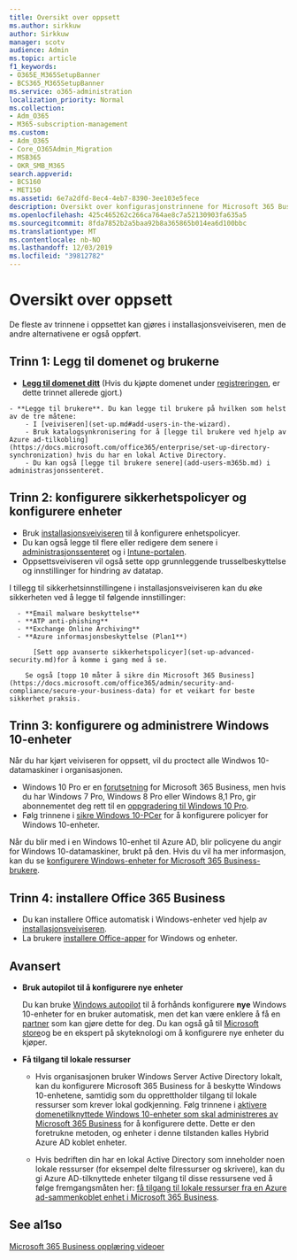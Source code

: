 ```yaml
---
title: Oversikt over oppsett
ms.author: sirkkuw
author: Sirkkuw
manager: scotv
audience: Admin
ms.topic: article
f1_keywords:
- O365E_M365SetupBanner
- BCS365_M365SetupBanner
ms.service: o365-administration
localization_priority: Normal
ms.collection:
- Adm_O365
- M365-subscription-management
ms.custom:
- Adm_O365
- Core_O365Admin_Migration
- MSB365
- OKR_SMB_M365
search.appverid:
- BCS160
- MET150
ms.assetid: 6e7a2dfd-8ec4-4eb7-8390-3ee103e5fece
description: Oversikt over konfigurasjonstrinnene for Microsoft 365 Business.
ms.openlocfilehash: 425c465262c266ca764ae8c7a52130903fa635a5
ms.sourcegitcommit: 8fda7852b2a5baa92b8a365865b014ea6d100bbc
ms.translationtype: MT
ms.contentlocale: nb-NO
ms.lasthandoff: 12/03/2019
ms.locfileid: "39812782"
---
```

# <a name="overview-of-setup"></a>Oversikt over oppsett

De fleste av trinnene i oppsettet kan gjøres i installasjonsveiviseren, men de andre alternativene er også oppført.

## <a name="step-1-add-your-domain-and-users"></a>Trinn 1: Legg til domenet og brukerne

   - **[Legg til domenet ditt](set-up.md#add-your-domain-to-personalize-sign-in)** (Hvis du kjøpte domenet under [registreringen](sign-up.md), er dette trinnet allerede gjort.)

    - **Legge til brukere**. Du kan legge til brukere på hvilken som helst av de tre måtene:
        - I [veiviseren](set-up.md#add-users-in-the-wizard).
        - Bruk katalogsynkronisering for å [legge til brukere ved hjelp av Azure ad-tilkobling](https://docs.microsoft.com/office365/enterprise/set-up-directory-synchronization) hvis du har en lokal Active Directory.
        - Du kan også [legge til brukere senere](add-users-m365b.md) i administrasjonssenteret.
## <a name="step-2-set-up-security-policies-and-configure-devices"></a>Trinn 2: konfigurere sikkerhetspolicyer og konfigurere enheter 

  - Bruk [installasjonsveiviseren](set-up.md#protect-your-organization) til å konfigurere enhetspolicyer. 
  - Du kan også legge til flere eller redigere dem senere i [administrasjonssenteret](view-policies-and-devices.md) og i [Intune-portalen](https://docs.microsoft.com/intune/tutorial-walkthrough-intune-portal).
  - Oppsettsveiviseren vil også sette opp grunnleggende trusselbeskyttelse og innstillinger for hindring av datatap.
  
  I tillegg til sikkerhetsinnstillingene i installasjonsveiviseren kan du øke sikkerheten ved å legge til følgende innstillinger:

      - **Email malware beskyttelse**
      - **ATP anti-phishing**
      - **Exchange Online Archiving**
      - **Azure informasjonsbeskyttelse (Plan1**)

          [Sett opp avanserte sikkerhetspolicyer](set-up-advanced-security.md)for å komme i gang med å se.

        Se også [topp 10 måter å sikre din Microsoft 365 Business](https://docs.microsoft.com/office365/admin/security-and-compliance/secure-your-business-data) for et veikart for beste sikkerhet praksis.

## <a name="step-3-set-up-and-manage-windows-10-devices"></a>Trinn 3: konfigurere og administrere Windows 10-enheter

Når du har kjørt veiviseren for oppsett, vil du proctect alle Windwos 10-datamaskiner i organisasjonen.
  
- Windows 10 Pro er en [forutsetning](pre-requisites-for-data-protection.md) for Microsoft 365 Business, men hvis du har Windows 7 Pro, Windows 8 Pro eller Windows 8,1 Pro, gir abonnementet deg rett til en [oppgradering til Windows 10 Pro](https://docs.microsoft.com/microsoft-365/business/upgrade-to-windows-pro-creators-update).
- Følg trinnene i [sikre Windows 10-PCer](secure-win-10-pcs.md) for å konfigurere policyer for Windows 10-enheter.

Når du blir med i en Windows 10-enhet til Azure AD, blir policyene du angir for Windows 10-datamaskiner, brukt på den. Hvis du vil ha mer informasjon, kan du se [konfigurere Windows-enheter for Microsoft 365 Business-brukere](set-up-windows-devices.md).

## <a name="step-4-install-office-365-business"></a>Trinn 4: installere Office 365 Business
- Du kan installere Office automatisk i Windows-enheter ved hjelp av [installasjonsveiviseren](set-up.md#deploy-office-365-client-apps).
- La brukere [installere Office-apper](https://docs.microsoft.com/office365/admin/setup/install-applications) for Windows og enheter.
     
## <a name="advanced"></a>Avansert
- **Bruk autopilot til å konfigurere nye enheter**
            
     Du kan bruke [Windows autopilot](add-autopilot-devices-and-profile.md) til å forhånds konfigurere **nye** Windows 10-enheter for en bruker automatisk, men det kan være enklere å få en [partner](https://www.microsoft.com/solution-providers/search) som kan gjøre dette for deg. Du kan også gå til [Microsoft store](https://go.microsoft.com/fwlink/?linkid=874598)og be en ekspert på skyteknologi om å konfigurere nye enheter du kjøper.

- **Få tilgang til lokale ressurser**

     - Hvis organisasjonen bruker Windows Server Active Directory lokalt, kan du konfigurere Microsoft 365 Business for å beskytte Windows 10-enhetene, samtidig som du opprettholder tilgang til lokale ressurser som krever lokal godkjenning. Følg trinnene i [aktivere domenetilknyttede Windows 10-enheter som skal administreres av Microsoft 365 Business](manage-windows-devices.md) for å konfigurere dette. Dette er den foretrukne metoden, og enheter i denne tilstanden kalles Hybrid Azure AD koblet enheter.

    - Hvis bedriften din har en lokal Active Directory som inneholder noen lokale ressurser (for eksempel delte filressurser og skrivere), kan du gi Azure AD-tilknyttede enheter tilgang til disse ressursene ved å følge fremgangsmåten her: [få tilgang til lokale ressurser fra en Azure ad-sammenkoblet enhet i Microsoft 365 Business](access-resources.md).

## <a name="see-also"></a>See al1so

[Microsoft 365 Business opplæring videoer](https://support.office.com/article/6ab4bbcd-79cf-4000-a0bd-d42ce4d12816)
